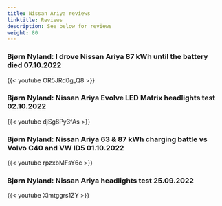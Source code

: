 ```yaml
---
title: Nissan Ariya reviews
linktitle: Reviews
description: See below for reviews
weight: 80
---
```

### Bjørn Nyland: I drove Nissan Ariya 87 kWh until the battery died 07.10.2022

{{< youtube OR5JRd0g_Q8 >}}
### Bjørn Nyland: Nissan Ariya Evolve LED Matrix headlights test 02.10.2022

{{< youtube djSg8Py3fAs >}}
### Bjørn Nyland: Nissan Ariya 63 & 87 kWh charging battle vs Volvo C40 and VW ID5 01.10.2022

{{< youtube rpzxbMFsY6c >}}
### Bjørn Nyland: Nissan Ariya headlights test 25.09.2022

{{< youtube Ximtggrs1ZY >}}
